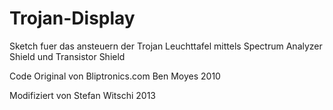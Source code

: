 Trojan-Display
==============

Sketch fuer das ansteuern der Trojan Leuchttafel mittels Spectrum Analyzer
Shield und Transistor Shield

Code Original von Bliptronics.com
Ben Moyes 2010

Modifiziert von 
Stefan Witschi 2013
